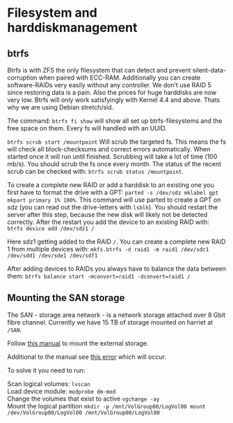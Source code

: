 # Filesystem and harddiskmanagement

## btrfs

Btrfs is with ZFS the only filesystem that can detect and prevent silent-data-corruption when paired with ECC-RAM. Additionally you can create software-RAIDs very easily without any controller. We don’t use RAID 5 since restoring data is a pain. Also the prices for huge harddisks are now very low. Btrfs will only work satisfyingly with Kernel 4.4 and above. Thats why we are using Debian stretch/sid.

The command: `btrfs fi show` will show all set up btrfs-filesystems and the free space on them. Every fs will handled with an UUID.

`btrfs scrub start /mountpoint` Will scrub the targeted fs. This means the fs will check all block-checksums and correct errors automatically. When started once it will run until finished. Scrubbing will take a lot of time (100 mb/s). You should scrub the fs once every month. The status of the recent scrub can be checked with: `btrfs scrub status /mountpoint`.

To create a complete new RAID or add a harddisk to an existing one you first have to format the drive with a GPT: `parted -s /dev/sdz mklabel gpt mkpart primary 1% 100%`. This command will use parted to create a GPT on sdz (you can read out the drive-letters with `lsblk`). You should restart the server after this step, because the new disk will likely not be detected correctly. After the restart you add the device to an existing RAID with: `btrfs device add /dev/sdz1 /`

Here sdz1 getting added to the RAID `/`. You can create a complete new RAID 1 from multiple devices with: `mkfs.btrfs -d raid1 -m raid1 /dev/sdc1 /dev/sdd1 /dev/sde1 /dev/sdf1`

After adding devices to RAIDs you always have to balance the data between them: `btrfs balance start -mconvert=raid1 -dconvert=raid1 /`

## Mounting the SAN storage

The SAN - storage area network - is a network storage attached over 8 Gbit fibre channel. Currently we have 15 TB of storage mounted on harriet at `/SAN`.

Follow [this manual] to mount the external storage.

Additional to the manual see [this error] which will occur.

To solve it you need to run:

Scan logical volumes: `lvscan`  
Load device module: `modprobe dm-mod`  
Change the volumes that exist to active `vgchange -ay`  
Mount the logical partition `mkdir -p /mnt/VolGroup00/LogVol00 mount /dev/VolGroup00/LogVol00 /mnt/VolGroup00/LogVol00`

  [this error]: http://pissedoffadmins.com/os/mount-unknown-filesystem-type-lvm2_member.html/

  [this manual]: https://github.com/majuss/ecoevolpara/blob/master/source/appendix/pdfs/Multipathing-Ubuntu-1404.pdf